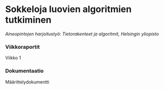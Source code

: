 # Sokkeloja luovien algoritmien tutkiminen
_Aineopintojen harjoitustyö: Tietorakenteet ja algoritmit, Helsingin yliopisto_


### Viikkoraportit

Viikko 1


### Dokumentaatio

Määrittelydokumentti
